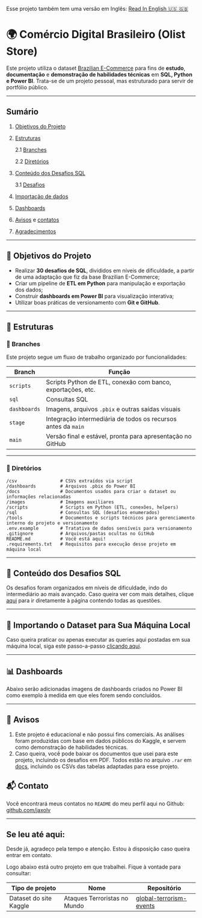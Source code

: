 Esse projeto também tem uma versão em Inglês: [Read In English :us: :uk:](/README.md)

# 🌍 Comércio Digital Brasileiro (Olist Store)

Este projeto utiliza o dataset [Brazilian E-Commerce](https://www.kaggle.com/datasets/olistbr/brazilian-ecommerce) para fins de **estudo**, **documentação** e **demonstração de habilidades técnicas** em **SQL, Python e Power BI**. Trata-se de um projeto pessoal, mas estruturado para servir de portfólio público.

---

## Sumário
1. [Objetivos do Projeto](#-objetivos-do-projeto)
2. [Estruturas](#estruturas)

    2.1 [Branches](#-branches)

    2.2 [Diretórios](#-diretórios)
3. [Conteúdo dos Desafios SQL](#-conteúdo-dos-desafios-sql)
   
    3.1 [Desafios](sql/DESAFIOS.md)
4. [Importação de dados](#-importando-o-dataset-para-sua-máquina-local)
5. [Dashboards](#-dashboards)
6. [Avisos](#-avisos) e [contatos](#-contato)
7. [Agradecimentos](#se-leu-até-aqui)

---

## 🎯 Objetivos do Projeto

- Realizar **30 desafios de SQL**, divididos em níveis de dificuldade, a partir de uma adaptação que fiz da base Brazilian E-Commerce;
- Criar um pipeline de **ETL em Python** para manipulação e exportação dos dados;
- Construir **dashboards em Power BI** para visualização interativa;
- Utilizar boas práticas de versionamento com **Git e GitHub**.

---

## 🌿 Estruturas

### 🚀 Branches

Este projeto segue um fluxo de trabalho organizado por funcionalidades:

| Branch | Função |
|-|-|
| `scripts` | Scripts Python de ETL, conexão com banco, exportações, etc. |
| `sql` | Consultas SQL |
| `dashboards` | Imagens, arquivos `.pbix` e outras saídas visuais |
| `stage` | Integração intermediária de todos os recursos antes da `main` |
| `main` | Versão final e estável, pronta para apresentação no GitHub |

---

### 📁 Diretórios
```
/csv                # CSVs extraídos via script
/dashboards         # Arquivos .pbix do Power BI
/docs               # Documentos usados para criar o dataset ou informações relacionadas
/images             # Imagens auxiliares
/scripts            # Scripts em Python (ETL, conexões, helpers)
/sql                # Consultas SQL (desafios enumerados)
/tools              # Documentos e scripts técnicos para gerenciamento interno do projeto e versionamento
.env.example        # Tratativa de dados sensíveis para versionamento
.gitignore          # Arquivos/pastas ocultas no GitHub
README.md           # Você está aqui! 
.requirements.txt   # Requisitos para execução desse projeto em máquina local
```

---

## 🧠 Conteúdo dos Desafios SQL
Os desafios foram organizados em níveis de dificuldade, indo do intermediário ao mais avançado. Caso queira ver com mais detalhes, clique [aqui](/sql/DESAFIOS.md) para ir diretamente à página contendo todas as questões.

---

## 🧮 Importando o Dataset para Sua Máquina Local
Caso queira praticar ou apenas executar as queries aqui postadas em sua máquina local, siga este passo-a-passo [clicando aqui](/docs/IMPORT_DATA_PT-BR.md).

---


## 📊 Dashboards
Abaixo serão adicionadas imagens de dashboards criados no Power BI como exemplo à medida em que eles forem sendo concluídos.

---

## 📌 Avisos
1) Este projeto é educacional e não possui fins comerciais. As análises foram produzidas com base em dados públicos do Kaggle, e servem como demonstração de habilidades técnicas.
2) Caso queira, você pode baixar os documentos que usei para este projeto, incluindo os desafios em PDF. Todos estão no arquivo `.rar` em [docs](/docs), incluindo os CSVs das tabelas adaptadas para esse projeto.

## 📬 Contato
Você encontrará meus contatos no `README` do meu perfil aqui no Github: [github.com/jaxolv](https://github.com/jaxolv)

---

## Se leu até aqui:
Desde já, agradeço pela tempo e atenção. Estou à disposição caso queira entrar em contato.

Logo abaixo está outro projeto em que trabalhei. Fique à vontade para consultar:

| Tipo de projeto | Nome | Repositório |
| - | - | - |
| Dataset do site Kaggle | Ataques Terroristas no Mundo | [global-terrorism-events](https://github.com/jaxolv/global-terrorism-events) |
